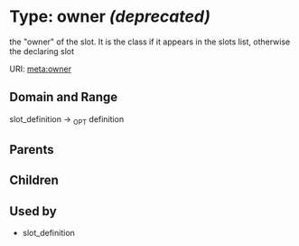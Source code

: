 
# Type: owner _(deprecated)_


the "owner" of the slot. It is the class if it appears in the slots list, otherwise the declaring slot

URI: [meta:owner](https://w3id.org/biolink/biolinkml/meta/owner)


## Domain and Range

slot_definition ->  <sub>OPT</sub> definition

## Parents


## Children


## Used by

 * slot_definition
